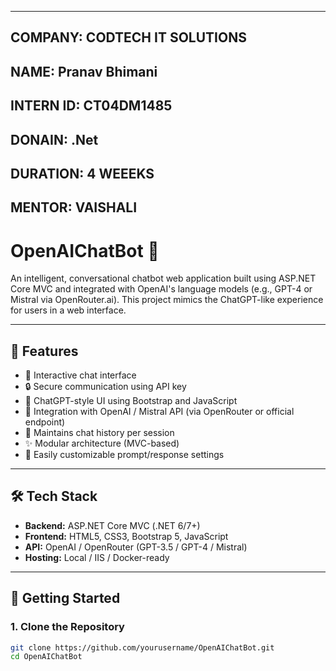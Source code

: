 
---
COMPANY: CODTECH IT SOLUTIONS
---
NAME: Pranav Bhimani
---

INTERN ID: CT04DM1485
---

DONAIN: .Net 
---

DURATION: 4 WEEEKS
---

MENTOR: VAISHALI
---

# OpenAIChatBot 🤖

An intelligent, conversational chatbot web application built using ASP.NET Core MVC and integrated with OpenAI's language models (e.g., GPT-4 or Mistral via OpenRouter.ai). This project mimics the ChatGPT-like experience for users in a web interface.

---

## 🌟 Features

- 💬 Interactive chat interface
- 🔒 Secure communication using API key
- 🎯 ChatGPT-style UI using Bootstrap and JavaScript
- 🧠 Integration with OpenAI / Mistral API (via OpenRouter or official endpoint)
- 📜 Maintains chat history per session
- ✨ Modular architecture (MVC-based)
- 🔧 Easily customizable prompt/response settings

---

## 🛠️ Tech Stack

- **Backend:** ASP.NET Core MVC (.NET 6/7+)
- **Frontend:** HTML5, CSS3, Bootstrap 5, JavaScript
- **API:** OpenAI / OpenRouter (GPT-3.5 / GPT-4 / Mistral)
- **Hosting:** Local / IIS / Docker-ready

---

## 🚀 Getting Started

### 1. Clone the Repository

```bash
git clone https://github.com/yourusername/OpenAIChatBot.git
cd OpenAIChatBot

